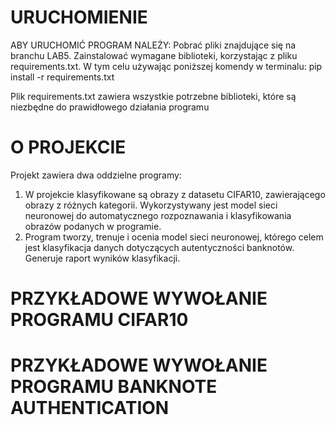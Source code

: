 # URUCHOMIENIE

ABY URUCHOMIĆ PROGRAM NALEŻY:
Pobrać pliki znajdujące się na branchu LAB5.
Zainstalować wymagane biblioteki, korzystając z pliku requirements.txt. W tym celu używając poniższej komendy w terminalu:
pip install -r requirements.txt

Plik requirements.txt zawiera wszystkie potrzebne biblioteki, które są niezbędne do prawidłowego działania programu

# O PROJEKCIE

Projekt zawiera dwa oddzielne programy:

1) W projekcie klasyfikowane są obrazy z datasetu CIFAR10, zawierającego obrazy z różnych kategorii. Wykorzystywany jest model sieci neuronowej do automatycznego rozpoznawania i klasyfikowania obrazów podanych w programie.
2) Program tworzy, trenuje i ocenia model sieci neuronowej, którego celem jest klasyfikacja danych dotyczących autentyczności banknotów. Generuje raport wyników klasyfikacji.

# PRZYKŁADOWE WYWOŁANIE PROGRAMU CIFAR10


# PRZYKŁADOWE WYWOŁANIE PROGRAMU BANKNOTE AUTHENTICATION

